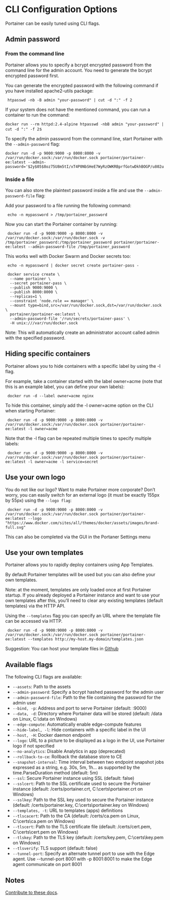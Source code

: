 # CLI Configuration Options

Portainer can be easily tuned using CLI flags.

## Admin password

### From the command line

Portainer allows you to specify a bcrypt encrypted password from the command line for the admin account. You need to generate the bcrypt encrypted password first.

You can generate the encrypted password with the following command if you have installed apache2-utils package:

<pre><code> htpasswd -nb -B admin "your-password" | cut -d ":" -f 2</code></pre>

If your system does not have the mentioned command, you can run a container to run the command:

<pre><code>docker run --rm httpd:2.4-alpine htpasswd -nbB admin "your-password" | cut -d ":" -f 2</code>s</pre>

To specify the admin password from the command line, start Portainer with the <code>--admin-password</code> flag:

<pre><code>docker run -d -p 9000:9000 -p 8000:8000 -v /var/run/docker.sock:/var/run/docker.sock portainer/portainer-ee:latest --admin-password='$2y$05$8oz75U8m5tI/xT4P0NbSHeE7WyRzOWKRBprfGotwDkhBOGP/u802u'</code></pre>

### Inside a file

You can also store the plaintext password inside a file and use the <code>--admin-password-file</code> flag:

Add your password to a file running the following command:

<pre><code> echo -n mypassword > /tmp/portainer_password</code></pre>

Now you can start the Portainer container by running:

<pre><code> docker run -d -p 9000:9000 -p 8000:8000 -v /var/run/docker.sock:/var/run/docker.sock -v /tmp/portainer_password:/tmp/portainer_password portainer/portainer-ee:latest --admin-password-file /tmp/portainer_password</code></pre>

This works well with Docker Swarm and Docker secrets too:

<pre><code> echo -n mypassword | docker secret create portainer-pass -</code></pre>

<pre><code> docker service create \
  --name portainer \
  --secret portainer-pass \
  --publish 9000:9000 \
  --publish 8000:8000 \
  --replicas=1 \
  --constraint 'node.role == manager' \
  --mount type=bind,src=/var/run/docker.sock,dst=/var/run/docker.sock \
  portainer/portainer-ee:latest \
  --admin-password-file '/run/secrets/portainer-pass' \
  -H unix:///var/run/docker.sock</code></pre>

Note: This will automatically create an administrator account called admin with the specified password.

## Hiding specific containers

Portainer allows you to hide containers with a specific label by using the -l flag.

For example, take a container started with the label owner=acme (note that this is an example label, you can define your own labels):

<pre><code> docker run -d --label owner=acme nginx</code></pre>

To hide this container, simply add the -l owner=acme option on the CLI when starting Portainer:

<pre><code> docker run -d -p 9000:9000 -p 8000:8000 -v /var/run/docker.sock:/var/run/docker.sock portainer/portainer-ee:latest -l owner=acme</code></pre>

Note that the -l flag can be repeated multiple times to specify multiple labels:

<pre><code> docker run -d -p 9000:9000 -p 8000:8000 -v /var/run/docker.sock:/var/run/docker.sock portainer/portainer-ee:latest -l owner=acme -l service=secret</code></pre>

## Use your own logo

You do not like our logo? Want to make Portainer more corporate? Don’t worry, you can easily switch for an external logo (it must be exactly 155px by 55px) using the <code>--logo flag</code>:

<pre><code> docker run -d -p 9000:9000 -p 8000:8000 -v /var/run/docker.sock:/var/run/docker.sock portainer/portainer-ee:latest --logo "https://www.docker.com/sites/all/themes/docker/assets/images/brand-full.svg"</code></pre>

This can also be completed via the GUI in the Portaner Settings menu

## Use your own templates

Portainer allows you to rapidly deploy containers using App Templates.

By default Portainer templates will be used but you can also define your own templates.

Note: at the moment, templates are only loaded once at first Portainer startup. If you already deployed a Portainer instance and want to use your own templates after this, you’ll need to clear any existing templates (default templates) via the HTTP API.

Using the <code>--templates</code> flag you can specify an URL where the template file can be accessed via HTTP.

<pre><code> docker run -d -p 9000:9000 -p 8000:8000 -v /var/run/docker.sock:/var/run/docker.sock portainer/portainer-ee:latest --templates http://my-host.my-domain/templates.json</code></pre>

Suggestion: You can host your template files in [Github](https://www.github.com)

## Available flags

The following CLI flags are available:

- <code>--assets</code>: Path to the assets
- <code>--admin-password</code>: Specify a bcrypt hashed password for the admin user
- <code>--admin-password-file</code>: Path to the file containing the password for the admin user
- <code>--bind, -p</code>: Address and port to serve Portainer (default: :9000)
- <code>--data, -d</code>: Directory where Portainer data will be stored (default: /data on Linux, C:\data on Windows)
- <code>--edge-compute</code>: Automatically enable edge-compute features
- <code>--hide-label, -l</code>: Hide containers with a specific label in the UI
- <code>--host, -H</code>: Docker daemon endpoint
- <code>--logo</code>: URL to a picture to be displayed as a logo in the UI, use Portainer logo if not specified
- <code>--no-analytics</code>: Disable Analytics in app (deprecated)
- <code>--rollback-to-ce</code>: Rollback the database store to CE
- <code>--snapshot-interval</code>: Time interval between two endpoint snapshot jobs expressed as a string, e.g. 30s, 5m, 1h… as supported by the time.ParseDuration method (default: 5m)
- <code>--ssl</code>: Secure Portainer instance using SSL (default: false)
- <code>--sslcert</code>: Path to the SSL certificate used to secure the Portainer instance (default: /certs/portainer.crt, C:\certs\portainer.crt on Windows)
- <code>--sslkey</code>: Path to the SSL key used to secure the Portainer instance (default: /certs/portainer.key, C:\certs\portainer.key on Windows)
- <code>--templates, -t</code>: URL to templates (apps) definitions
- <code>--tlscacert</code>: Path to the CA (default: /certs/ca.pem on Linux, C:\certs\ca.pem on Windows)
- <code>--tlscert</code>: Path to the TLS certificate file (default: /certs/cert.pem, C:\certs\cert.pem on Windows)
- <code>--tlskey</code>: Path to the TLS key (default: /certs/key.pem, C:\certs\key.pem on Windows)
- <code>--tlsverify</code>: TLS support (default: false)
- <code>--tunnel-port</code>: Specify an alternate tunnel port to use with the Edge agent. Use --tunnel-port 8001 with -p 8001:8001 to make the Edge agent communicate on port 8001

## Notes

[Contribute to these docs](https://github.com/portainer/portainer-docs/blob/master/contributing.md).
